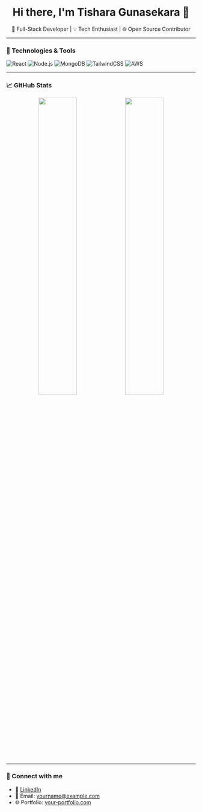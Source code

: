 <h1 align="center">Hi there, I'm Tishara Gunasekara 👋</h1>

<p align="center">
  🚀 Full-Stack Developer | 💡 Tech Enthusiast | 🌐 Open Source Contributor
</p>

---

### 🔧 Technologies & Tools
![React](https://img.shields.io/badge/-React-61DAFB?logo=react&logoColor=white&style=for-the-badge)
![Node.js](https://img.shields.io/badge/-Node.js-339933?logo=node.js&logoColor=white&style=for-the-badge)
![MongoDB](https://img.shields.io/badge/-MongoDB-47A248?logo=mongodb&logoColor=white&style=for-the-badge)
![TailwindCSS](https://img.shields.io/badge/-TailwindCSS-38B2AC?logo=tailwind-css&logoColor=white&style=for-the-badge)
![AWS](https://img.shields.io/badge/-AWS-232F3E?logo=amazon-aws&logoColor=white&style=for-the-badge)

---

### 📈 GitHub Stats

<p align="center">
  <img width="45%" src="https://github-readme-stats.vercel.app/api?username=your-username&show_icons=true&theme=github_dark" />
  <img width="45%" src="https://github-readme-streak-stats.herokuapp.com/?user=your-username&theme=dark" />
</p>

---

### 💬 Connect with me

- 💼 [LinkedIn](https://www.linkedin.com/in/your-profile/)
- 📧 Email: yourname@example.com
- 🌐 Portfolio: [your-portfolio.com](https://your-portfolio.com)

